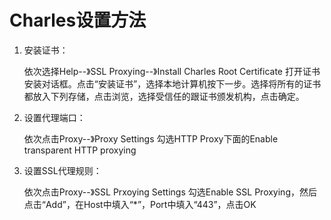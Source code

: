 # Charles设置方法

1. 安装证书：

   依次选择Help--》SSL Proxying--》Install Charles Root Certificate
   打开证书安装对话框。点击“安装证书”，选择本地计算机按下一步。选择将所有的证书都放入下列存储，点击浏览，选择受信任的跟证书颁发机构，点击确定。

2. 设置代理端口：

   依次点击Proxy--》Proxy Settings
   勾选HTTP Proxy下面的Enable transparent HTTP proxying

3. 设置SSL代理规则：

   依次点击Proxy--》SSL Prxoying Settings
   勾选Enable SSL Proxying，然后点击“Add”，在Host中填入“*”，Port中填入“443”，点击OK



